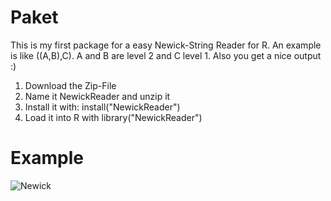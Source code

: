 # Paket

This is my first package for a easy Newick-String Reader for R. An example is like ((A,B),C). A and B are level 2 and C level 1. Also you get a nice output :)

1) Download the Zip-File
2) Name it NewickReader and unzip it
3) Install it with: install("NewickReader")
4) Load it into R with library("NewickReader")

# Example

![Newick](https://user-images.githubusercontent.com/52706003/64065223-38bb0d00-cc0b-11e9-8325-d3aec2b1f9d9.png)
